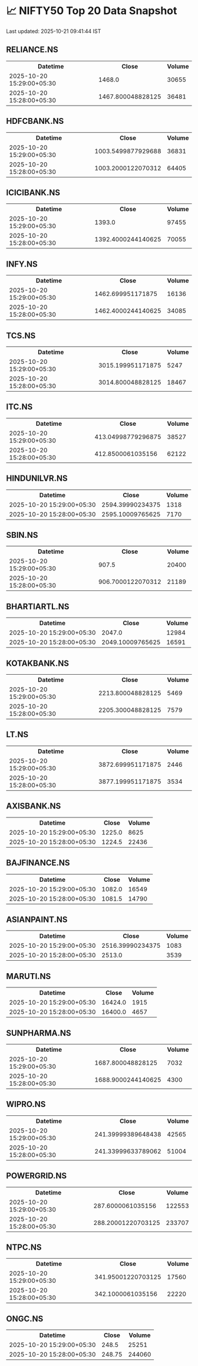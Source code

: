 # 📈 NIFTY50 Top 20 Data Snapshot

Last updated: 2025-10-21 09:41:44 IST

## RELIANCE.NS

<table>
  <tr><th>Datetime</th><th>Close</th><th>Volume</th></tr>
  <tr><td>2025-10-20 15:29:00+05:30</td><td>1468.0</td><td>30655</td></tr>
  <tr><td>2025-10-20 15:28:00+05:30</td><td>1467.800048828125</td><td>36481</td></tr>
</table>

## HDFCBANK.NS

<table>
  <tr><th>Datetime</th><th>Close</th><th>Volume</th></tr>
  <tr><td>2025-10-20 15:29:00+05:30</td><td>1003.5499877929688</td><td>36831</td></tr>
  <tr><td>2025-10-20 15:28:00+05:30</td><td>1003.2000122070312</td><td>64405</td></tr>
</table>

## ICICIBANK.NS

<table>
  <tr><th>Datetime</th><th>Close</th><th>Volume</th></tr>
  <tr><td>2025-10-20 15:29:00+05:30</td><td>1393.0</td><td>97455</td></tr>
  <tr><td>2025-10-20 15:28:00+05:30</td><td>1392.4000244140625</td><td>70055</td></tr>
</table>

## INFY.NS

<table>
  <tr><th>Datetime</th><th>Close</th><th>Volume</th></tr>
  <tr><td>2025-10-20 15:29:00+05:30</td><td>1462.699951171875</td><td>16136</td></tr>
  <tr><td>2025-10-20 15:28:00+05:30</td><td>1462.4000244140625</td><td>34085</td></tr>
</table>

## TCS.NS

<table>
  <tr><th>Datetime</th><th>Close</th><th>Volume</th></tr>
  <tr><td>2025-10-20 15:29:00+05:30</td><td>3015.199951171875</td><td>5247</td></tr>
  <tr><td>2025-10-20 15:28:00+05:30</td><td>3014.800048828125</td><td>18467</td></tr>
</table>

## ITC.NS

<table>
  <tr><th>Datetime</th><th>Close</th><th>Volume</th></tr>
  <tr><td>2025-10-20 15:29:00+05:30</td><td>413.04998779296875</td><td>38527</td></tr>
  <tr><td>2025-10-20 15:28:00+05:30</td><td>412.8500061035156</td><td>62122</td></tr>
</table>

## HINDUNILVR.NS

<table>
  <tr><th>Datetime</th><th>Close</th><th>Volume</th></tr>
  <tr><td>2025-10-20 15:29:00+05:30</td><td>2594.39990234375</td><td>1318</td></tr>
  <tr><td>2025-10-20 15:28:00+05:30</td><td>2595.10009765625</td><td>7170</td></tr>
</table>

## SBIN.NS

<table>
  <tr><th>Datetime</th><th>Close</th><th>Volume</th></tr>
  <tr><td>2025-10-20 15:29:00+05:30</td><td>907.5</td><td>20400</td></tr>
  <tr><td>2025-10-20 15:28:00+05:30</td><td>906.7000122070312</td><td>21189</td></tr>
</table>

## BHARTIARTL.NS

<table>
  <tr><th>Datetime</th><th>Close</th><th>Volume</th></tr>
  <tr><td>2025-10-20 15:29:00+05:30</td><td>2047.0</td><td>12984</td></tr>
  <tr><td>2025-10-20 15:28:00+05:30</td><td>2049.10009765625</td><td>16591</td></tr>
</table>

## KOTAKBANK.NS

<table>
  <tr><th>Datetime</th><th>Close</th><th>Volume</th></tr>
  <tr><td>2025-10-20 15:29:00+05:30</td><td>2213.800048828125</td><td>5469</td></tr>
  <tr><td>2025-10-20 15:28:00+05:30</td><td>2205.300048828125</td><td>7579</td></tr>
</table>

## LT.NS

<table>
  <tr><th>Datetime</th><th>Close</th><th>Volume</th></tr>
  <tr><td>2025-10-20 15:29:00+05:30</td><td>3872.699951171875</td><td>2446</td></tr>
  <tr><td>2025-10-20 15:28:00+05:30</td><td>3877.199951171875</td><td>3534</td></tr>
</table>

## AXISBANK.NS

<table>
  <tr><th>Datetime</th><th>Close</th><th>Volume</th></tr>
  <tr><td>2025-10-20 15:29:00+05:30</td><td>1225.0</td><td>8625</td></tr>
  <tr><td>2025-10-20 15:28:00+05:30</td><td>1224.5</td><td>22436</td></tr>
</table>

## BAJFINANCE.NS

<table>
  <tr><th>Datetime</th><th>Close</th><th>Volume</th></tr>
  <tr><td>2025-10-20 15:29:00+05:30</td><td>1082.0</td><td>16549</td></tr>
  <tr><td>2025-10-20 15:28:00+05:30</td><td>1081.5</td><td>14790</td></tr>
</table>

## ASIANPAINT.NS

<table>
  <tr><th>Datetime</th><th>Close</th><th>Volume</th></tr>
  <tr><td>2025-10-20 15:29:00+05:30</td><td>2516.39990234375</td><td>1083</td></tr>
  <tr><td>2025-10-20 15:28:00+05:30</td><td>2513.0</td><td>3539</td></tr>
</table>

## MARUTI.NS

<table>
  <tr><th>Datetime</th><th>Close</th><th>Volume</th></tr>
  <tr><td>2025-10-20 15:29:00+05:30</td><td>16424.0</td><td>1915</td></tr>
  <tr><td>2025-10-20 15:28:00+05:30</td><td>16400.0</td><td>4657</td></tr>
</table>

## SUNPHARMA.NS

<table>
  <tr><th>Datetime</th><th>Close</th><th>Volume</th></tr>
  <tr><td>2025-10-20 15:29:00+05:30</td><td>1687.800048828125</td><td>7032</td></tr>
  <tr><td>2025-10-20 15:28:00+05:30</td><td>1688.9000244140625</td><td>4300</td></tr>
</table>

## WIPRO.NS

<table>
  <tr><th>Datetime</th><th>Close</th><th>Volume</th></tr>
  <tr><td>2025-10-20 15:29:00+05:30</td><td>241.39999389648438</td><td>42565</td></tr>
  <tr><td>2025-10-20 15:28:00+05:30</td><td>241.33999633789062</td><td>51004</td></tr>
</table>

## POWERGRID.NS

<table>
  <tr><th>Datetime</th><th>Close</th><th>Volume</th></tr>
  <tr><td>2025-10-20 15:29:00+05:30</td><td>287.6000061035156</td><td>122553</td></tr>
  <tr><td>2025-10-20 15:28:00+05:30</td><td>288.20001220703125</td><td>233707</td></tr>
</table>

## NTPC.NS

<table>
  <tr><th>Datetime</th><th>Close</th><th>Volume</th></tr>
  <tr><td>2025-10-20 15:29:00+05:30</td><td>341.95001220703125</td><td>17560</td></tr>
  <tr><td>2025-10-20 15:28:00+05:30</td><td>342.1000061035156</td><td>22220</td></tr>
</table>

## ONGC.NS

<table>
  <tr><th>Datetime</th><th>Close</th><th>Volume</th></tr>
  <tr><td>2025-10-20 15:29:00+05:30</td><td>248.5</td><td>25251</td></tr>
  <tr><td>2025-10-20 15:28:00+05:30</td><td>248.75</td><td>244060</td></tr>
</table>

